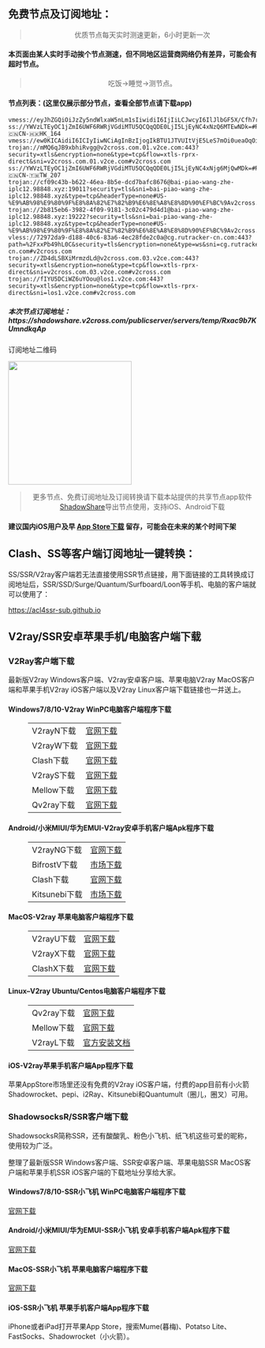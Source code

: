
<h2>免费节点及订阅地址：</h2>
<blockquote>
<p style="text-align: center;">优质节点每天实时测速更新，6小时更新一次</p>
</blockquote>
<h4>本页面由某人实时手动挨个节点测速，但不同地区运营商网络仍有差异，可能会有超时节点。</h4>
<blockquote>
<p style="text-align: center;">吃饭->睡觉->测节点。</p>
</blockquote>
<h4>节点列表：(这里仅展示部分节点，查看全部节点请下载app)</h4>

```trojan://f0de3134-aef4-45b5-a135-3a82321bbac6@bai-piao-wang-zhe10.98848.xyz:50858?security=tls&sni=bai-piao-wang-zhe10.98848.xyz&type=tcp&headerType=none#US-%E9%AB%98%E9%80%9F%E8%8A%82%E7%82%B9%E6%8E%A8%E8%8D%90%EF%BC%9Av2cross.com
vmess://eyJhZGQiOiJzZy5ndWlxaW5nLm1sIiwidiI6IjIiLCJwcyI6IlJlbGF5X/Cfh7rwn4e4VVMt8J+HuvCfh7hVU18yNDYyIiwicG9ydCI6NDM5NTYsImlkIjoiOTFkZjY4MzctODk2ZC00NWJjLWVjNmYtMGZlNGI3OTJiMzY5IiwiYWlkIjoiMCIsIm5ldCI6InRjcCIsInR5cGUiOiIiLCJob3N0Ijoic2cuZ3VpcWluZy5tbCIsInBhdGgiOiIvIiwidGxzIjoiIn0=
ss://YWVzLTEyOC1jZmI6UWF6RWRjVGdiMTU5QCQqQDE0LjI5LjEyNC4xNzQ6MTEwNDk=#Relay_🇨🇳CN-🇭🇰HK_164
vmess://ew0KICAidiI6ICIyIiwNCiAgInBzIjogIkBTU1JTVUItVjE5LeS7mOi0ueaOqOiNkDp2MmNyb3NzLmNvbSIsDQogICJhZGQiOiAiYmdwdjIua3R5anNxLmNvbSIsDQogICJwb3J0IjogIjEyMDA1IiwNCiAgImlkIjogIjllYTcwZDU3LTljYjYtM2JkMC1hZTQxLTU2MDFlNTE2ZGNjNiIsDQogICJhaWQiOiAiMCIsDQogICJzY3kiOiAiYXV0byIsDQogICJuZXQiOiAidGNwIiwNCiAgInR5cGUiOiAibm9uZSIsDQogICJob3N0IjogImJncHYyLmt0eWpzcS5jb20iLA0KICAicGF0aCI6ICIvIiwNCiAgInRscyI6ICIiLA0KICAic25pIjogIiIsDQogICJhbHBuIjogIiINCn0=
trojan://mMQ6qJB9xbhiRvgg@v2cross.com.01.v2ce.com:443?security=xtls&encryption=none&type=tcp&flow=xtls-rprx-direct&sni=v2cross.com.01.v2ce.com#v2cross.com
ss://YWVzLTEyOC1jZmI6UWF6RWRjVGdiMTU5QCQqQDE0LjI5LjEyNC4xNjg6MjQwMDk=#Relay_🇨🇳CN-🇹🇼TW_207
trojan://cf09c43b-b622-46ea-8b5e-dcd7bafc8676@bai-piao-wang-zhe-iplc12.98848.xyz:19011?security=tls&sni=bai-piao-wang-zhe-iplc12.98848.xyz&type=tcp&headerType=none#US-%E9%AB%98%E9%80%9F%E8%8A%82%E7%82%B9%E6%8E%A8%E8%8D%90%EF%BC%9Av2cross.com
trojan://2b815eb6-3982-4f09-9181-3c02c479d4d1@bai-piao-wang-zhe-iplc12.98848.xyz:19222?security=tls&sni=bai-piao-wang-zhe-iplc12.98848.xyz&type=tcp&headerType=none#US-%E9%AB%98%E9%80%9F%E8%8A%82%E7%82%B9%E6%8E%A8%E8%8D%90%EF%BC%9Av2cross.com
vless://72972da9-d188-40c6-83a6-4ec28fde2c0a@cg.rutracker-cn.com:443?path=%2FxxPb49hL0C&security=tls&encryption=none&type=ws&sni=cg.rutracker-cn.com#v2cross.com
trojan://ZD4dLSBXiMrmzdLd@v2cross.com.03.v2ce.com:443?security=xtls&encryption=none&type=tcp&flow=xtls-rprx-direct&sni=v2cross.com.03.v2ce.com#v2cross.com
trojan://fIYU5DCiWZ6uYOou@los1.v2ce.com:443?security=xtls&encryption=none&type=tcp&flow=xtls-rprx-direct&sni=los1.v2ce.com#v2cross.com
```
<h5>本次节点订阅地址：https://shadowshare.v2cross.com/publicserver/servers/temp/Rxac9b7KUmndkqAp</h5>
<p>订阅地址二维码</p>
<img src='http://shadowshare.v2cross.com/qrcode.png' width=250 height=250>
<blockquote style='text-align: center;'>更多节点、免费订阅地址及订阅转换请下载本站提供的共享节点app软件<a href='https://shadowshare.v2cross.com'>ShadowShare</a>导出节点使用，支持iOS、Android下载</blockquote>
<h4>建议国内iOS用户及早 <a href='https://apps.apple.com/cn/app/shadowshare/id1612647259'>App Store下载</a> 留存，可能会在未来的某个时间下架</h4>

<div class="nv-content-wrap entry-content">
<h2>Clash、SS等客户端订阅地址一键转换：</h2>
<p>SS/SSR/V2ray客户端若无法直接使用SSR节点链接，用下面链接的工具转换成订阅地址后，SSR/SSD/Surge/Quantum/Surfboard/Loon等手机、电脑的客户端就可以使用了：</p>
<p><a href="https://acl4ssr-sub.github.io" target="_blank" rel="noreferrer noopener nofollow">https://acl4ssr-sub.github.io</a></p>
<h2>V2ray/SSR安卓苹果手机/电脑客户端下载</h2>
<h3>V2Ray客户端下载</h3>
<p>最新版V2ray Windows客户端、V2ray安卓客户端、苹果电脑V2ray MacOS客户端和苹果手机V2ray iOS客户端以及V2ray Linux客户端下载链接也一并送上。</p>
<h4>Windows7/8/10-<strong>V2ray WinPC电脑客户端</strong>程序下载</h4>
<figure class="wp-block-table alignwide is-style-stripes"><table><tbody><tr><td>V2rayN下载</td><td><a href="https://github.com/2dust/v2rayN/releases" target="_blank" rel="noreferrer noopener">官网下载</a></td></tr><tr><td>V2rayW下载</td><td><a href="https://github.com/Cenmrev/V2RayW/releases" target="_blank" rel="noreferrer noopener">官网下载</a></td></tr><tr><td>Clash下载</td><td><a href="https://github.com/Fndroid/clash_for_windows_pkg/releases" target="_blank" rel="noreferrer noopener">官网下载</a></td></tr><tr><td>V2rayS下载</td><td><a href="https://github.com/Shinlor/V2RayS/releases" target="_blank" rel="noreferrer noopener">官网下载</a></td></tr><tr><td>Mellow下载</td><td><a href="https://github.com/mellow-io/mellow/releases" target="_blank" rel="noreferrer noopener">官网下载</a></td></tr><tr><td>Qv2ray下载</td><td><a href="https://github.com/Qv2ray/Qv2ray" target="_blank" rel="noreferrer noopener">官网下载</a></td></tr></tbody></table></figure>
<h4><strong>Android/小米MIUI/华为EMUI-V2ray安卓手机客户端</strong>Apk程序下载</h4>
<figure class="wp-block-table alignwide is-style-stripes"><table><tbody><tr><td>V2rayNG下载</td><td><a href="https://github.com/2dust/v2rayNG/releases" target="_blank" rel="noreferrer noopener">官网下载</a></td></tr><tr><td>BifrostV下载</td><td><a rel="noreferrer noopener" href="https://www.appsapk.com/downloading/latest/com.github.dawndiy.bifrostv-0.6.8.apk" target="_blank">市场下载</a></td></tr><tr><td>Clash下载</td><td><a href="https://github.com/Kr328/ClashForAndroid/releases" target="_blank" rel="noreferrer noopener">官网下载</a></td></tr><tr><td>Kitsunebi下载</td><td><a rel="noreferrer noopener" href="https://apkpure.com/kitsunebi/fun.kitsunebi.kitsunebi4android" target="_blank">市场下载</a></td></tr></tbody></table></figure>
<h4><strong>MacOS-V2ray <strong>苹果电脑</strong>客户端</strong>程序下载</h4>
<figure class="wp-block-table alignwide is-style-stripes"><table><tbody><tr><td>V2rayU下载</td><td><a href="https://github.com/yanue/V2rayU/releases" target="_blank" rel="noreferrer noopener">官网下载</a></td></tr><tr><td>V2rayX下载</td><td><a href="https://github.com/Cenmrev/V2RayX/releases" target="_blank" rel="noreferrer noopener">官网下载</a></td></tr><tr><td>ClashX下载</td><td><a href="https://github.com/yichengchen/clashX/releases" target="_blank" rel="noreferrer noopener">官网下载</a></td></tr></tbody></table></figure>
<h4><strong>Linux</strong>–<strong>V2ray Ubuntu/Centos电脑客户端</strong>程序下载</h4>
<figure class="wp-block-table alignwide is-style-stripes"><table><tbody><tr><td>Qv2ray下载</td><td><a href="https://github.com/Qv2ray/Qv2ray" target="_blank" rel="noreferrer noopener">官网下载</a></td></tr><tr><td>Mellow下载</td><td><a href="https://github.com/mellow-io/mellow/releases" target="_blank" rel="noreferrer noopener">官网下载</a></td></tr><tr><td>V2rayL下载</td><td><a rel="noreferrer noopener" href="https://github.com/jiangxufeng/v2rayL" target="_blank">官方安装文档</a></td></tr></tbody></table></figure>
<h4>iOS-<strong>V2ray苹果<strong>手机客户端</strong>App程序</strong>下载</h4>
<p>苹果AppStore市场里还没有免费的V2ray iOS客户端，付费的app目前有小火箭Shadowrocket、pepi、i2Ray、Kitsunebi和Quantumult（圈儿，圈叉）可用。</p>
<h3>ShadowsocksR/SSR客户端下载</h3>
<p>ShadowsocksR简称SSR，还有酸酸乳、粉色小飞机、纸飞机这些可爱的昵称，使用较为广泛。</p>
<p>整理了最新版SSR Windows客户端、SSR安卓客户端、苹果电脑SSR MacOS客户端和苹果手机SSR iOS客户端的下载地址分享给大家。</p>
<h4><strong>Windows7/8/10-<strong>SSR小飞机 WinPC电脑客户端</strong>程序下载</strong></h4>
<p><a rel="noreferrer noopener" href="https://github.com/shadowsocksrr/shadowsocksr-csharp/releases" target="_blank">官网下载</a></p>
<h4><strong><strong>Android/小米MIUI/华为EMUI-SSR小飞机 安卓手机客户端</strong>Apk程序下载</strong></h4>
<p><a rel="noreferrer noopener" href="https://github.com/shadowsocksrr/shadowsocksr-android/releases" target="_blank">官网下载</a></p>
<h4><strong><strong>MacOS-SSR小飞机 苹果电脑客户端</strong>程序下载</strong></h4>
<p><a href="https://github.com/qinyuhang/ShadowsocksX-NG-R/releases" target="_blank" rel="noreferrer noopener">官网下载</a></p>
<h4><strong>iOS-<strong>SSR小飞机 苹果手机客户端App程序</strong></strong>下载</h4>
<p>iPhone或者iPad打开苹果App Store，搜索Mume(暮梅)、Potatso Lite、FastSocks、Shadowrocket（小火箭）。</p>
